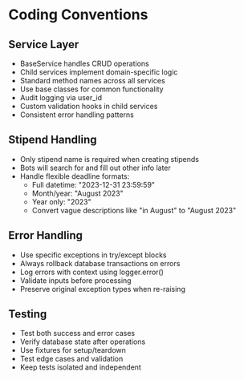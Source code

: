 # Coding Conventions

## Service Layer
- BaseService handles CRUD operations
- Child services implement domain-specific logic
- Standard method names across all services
- Use base classes for common functionality
- Audit logging via user_id
- Custom validation hooks in child services
- Consistent error handling patterns

## Stipend Handling
- Only stipend name is required when creating stipends
- Bots will search for and fill out other info later
- Handle flexible deadline formats:
  - Full datetime: "2023-12-31 23:59:59"
  - Month/year: "August 2023"
  - Year only: "2023"
  - Convert vague descriptions like "in August" to "August 2023"

## Error Handling
- Use specific exceptions in try/except blocks
- Always rollback database transactions on errors
- Log errors with context using logger.error()
- Validate inputs before processing
- Preserve original exception types when re-raising

## Testing
- Test both success and error cases
- Verify database state after operations
- Use fixtures for setup/teardown
- Test edge cases and validation
- Keep tests isolated and independent

